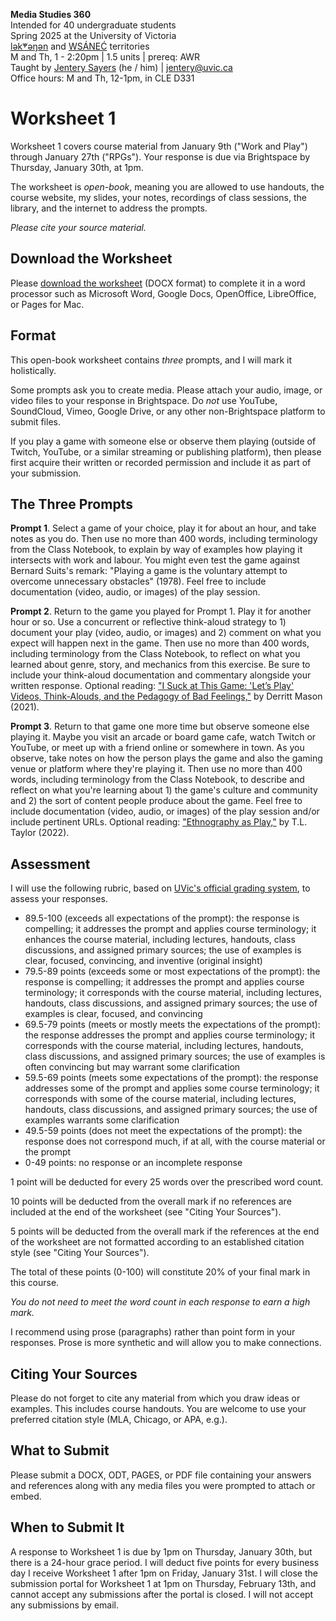 **Media Studies 360**    
Intended for 40 undergraduate students     
Spring 2025 at the University of Victoria  
[lək̓ʷəŋən](https://www.songheesnation.ca/community/l-k-ng-n-traditional-territory) and [<u>W</u>SÁNEĆ](https://wsanec.com/) territories  
M and Th, 1 - 2:20pm | 1.5 units | prereq: AWR   
Taught by [Jentery Sayers](https://jntry.work/) (he / him) | [jentery@uvic.ca](mailto:jentery@uvic.ca)    
Office hours: M and Th, 12-1pm, in CLE D331    

# Worksheet 1

Worksheet 1 covers course material from January 9th ("Work and Play") through January 27th ("RPGs"). Your response is due via Brightspace by Thursday, January 30th, at 1pm.

The worksheet is *open-book*, meaning you are allowed to use handouts, the course website, my slides, your notes, recordings of class sessions, the library, and the internet to address the prompts.

*Please cite your source material.*

## Download the Worksheet 

Please [download the worksheet](mdia360v1Worksheet1.docx) (DOCX format) to complete it in a word processor such as Microsoft Word, Google Docs, OpenOffice, LibreOffice, or Pages for Mac.  

## Format

This open-book worksheet contains *three* prompts, and I will mark it holistically. 

Some prompts ask you to create media. Please attach your audio, image, or video files to your response in Brightspace. Do *not* use YouTube, SoundCloud, Vimeo, Google Drive, or any other non-Brightspace platform to submit files. 

If you play a game with someone else or observe them playing (outside of Twitch, YouTube, or a similar streaming or publishing platform), then please first acquire their written or recorded permission and include it as part of your submission. 

## The Three Prompts 

**Prompt 1**. Select a game of your choice, play it for about an hour, and take notes as you do. Then use no more than 400 words, including terminology from the Class Notebook, to explain by way of examples how playing it intersects with work and labour. You might even test the game against Bernard Suits's remark: "Playing a game is the voluntary attempt to overcome unnecessary obstacles" (1978). Feel free to include documentation (video, audio, or images) of the play session. 

**Prompt 2**. Return to the game you played for Prompt 1. Play it for another hour or so. Use a concurrent or reflective think-aloud strategy to 1) document your play (video, audio, or images) and 2) comment on what you expect will happen next in the game. Then use no more than 400 words, including terminology from the Class Notebook, to reflect on what you learned about genre, story, and mechanics from this exercise. Be sure to include your think-aloud documentation and commentary alongside your written response. Optional reading: ["I Suck at This Game: 'Let’s Play' Videos, Think-Alouds, and the Pedagogy of Bad Feelings,"](https://journalhosting.ucalgary.ca/index.php/TLI/article/view/70218) by Derritt Mason (2021).

**Prompt 3**. Return to that game one more time but observe someone else playing it. Maybe you visit an arcade or board game cafe, watch Twitch or YouTube, or meet up with a friend online or somewhere in town. As you observe, take notes on how the person plays the game and also the gaming venue or platform where they're playing it. Then use no more than 400 words, including terminology from the Class Notebook, to describe and reflect on what you're learning about 1) the game's culture and community and 2) the sort of content people produce about the game. Feel free to include documentation (video, audio, or images) of the play session and/or include pertinent URLs. Optional reading: ["Ethnography as Play,"](https://www.museumofplay.org/app/uploads/2022/05/14-1-Article-2-Ethnography.pdf) by T.L. Taylor (2022). 

## Assessment 

I will use the following rubric, based on [UVic's official grading system](https://www.uvic.ca/calendar/undergrad/index.php#/policy/S1AAgoGuV?bc=true&bcCurrent=14%20-%20Grading&bcGroup=Undergraduate%20Academic%20Regulations&bcItemType=policies), to assess your responses. 

* 89.5-100 (exceeds all expectations of the prompt): the response is compelling; it addresses the prompt and applies course terminology; it enhances the course material, including lectures, handouts, class discussions, and assigned primary sources; the use of examples is clear, focused, convincing, and inventive (original insight)
* 79.5-89 points (exceeds some or most expectations of the prompt): the response is compelling; it addresses the prompt and applies course terminology; it corresponds with the course material, including lectures, handouts, class discussions, and assigned primary sources; the use of examples is clear, focused, and convincing 
* 69.5-79 points (meets or mostly meets the expectations of the prompt): the response addresses the prompt and applies course terminology; it corresponds with the course material, including lectures, handouts, class discussions, and assigned primary sources; the use of examples is often convincing but may warrant some clarification
* 59.5-69 points (meets some expectations of the prompt): the response addresses some of the prompt and applies some course terminology; it corresponds with some of the course material, including lectures, handouts, class discussions, and assigned primary sources; the use of examples warrants some clarification
* 49.5-59 points (does not meet the expectations of the prompt): the response does not correspond much, if at all, with the course material or the prompt
* 0-49 points: no response or an incomplete response 

1 point will be deducted for every 25 words over the prescribed word count. 

10 points will be deducted from the overall mark if no references are included at the end of the worksheet (see "Citing Your Sources").

5 points will be deducted from the overall mark if the references at the end of the worksheet are not formatted according to an established citation style (see "Citing Your Sources").

The total of these points (0-100) will constitute 20% of your final mark in this course. 

*You do not need to meet the word count in each response to earn a high mark.* 

I recommend using prose (paragraphs) rather than point form in your responses. Prose is more synthetic and will allow you to make connections.

## Citing Your Sources 

Please do not forget to cite any material from which you draw ideas or examples. This includes course handouts. You are welcome to use your preferred citation style (MLA, Chicago, or APA, e.g.).  

## What to Submit 

Please submit a DOCX, ODT, PAGES, or PDF file containing your answers and references along with any media files you were prompted to attach or embed. 

## When to Submit It

A response to Worksheet 1 is due by 1pm on Thursday, January 30th, but there is a 24-hour grace period. I will deduct five points for every business day I receive Worksheet 1 after 1pm on Friday, January 31st. I will close the submission portal for Worksheet 1 at 1pm on Thursday, February 13th, and cannot accept any submissions after the portal is closed. I will not accept any submissions by email.

